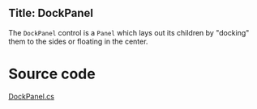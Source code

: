 Title: DockPanel
---
The `DockPanel` control is a `Panel` which lays out its children by "docking" them to the sides or floating in the center.

# Source code
[DockPanel.cs](https://github.com/AvaloniaUI/Avalonia/blob/master/src/Avalonia.Controls/DockPanel.cs)
